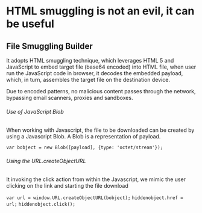 # HTML smuggling is not an evil, it can be useful

## File Smuggling Builder
It adopts HTML smuggling technique, which leverages HTML 5 and JavaScript to embed target file (base64 encoded) into HTML file, when user run the JavaScript code in browser, it decodes the embedded payload, which, in turn, assembles the target file on the destination device.

Due to encoded patterns, no malicious content passes through the network, bypassing email scanners, proxies and sandboxes.

###### Use of JavaScript Blob
When working with Javascript, the file to be downloaded can be created by using a Javascript Blob. A Blob is a representation of payload.

``var bobject = new Blob([payload], {type: 'octet/stream'});``

###### Using the URL.createObjectURL
It invoking the click action from within the Javascript, we mimic the user clicking on the link and starting the file download

``var url = window.URL.createObjectURL(bobject);``
``hiddenobject.href = url;``
``hiddenobject.click();``
